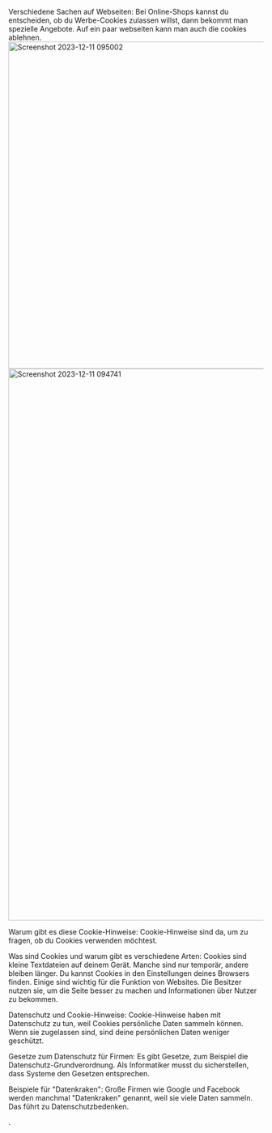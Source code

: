 
 Verschiedene Sachen auf Webseiten:
  Bei Online-Shops kannst du entscheiden, ob du Werbe-Cookies zulassen willst, dann bekommt man spezielle Angebote.
 Auf ein paar webseiten kann man auch die cookies ablehnen.
  <img width="646" alt="Screenshot 2023-12-11 095002" src="https://github.com/andrinruegg/IT_AP23a_M231Andrin_Rueegg/assets/143380551/034a83bb-05dd-463d-83c8-71d5d8621b67">
<img width="1090" alt="Screenshot 2023-12-11 094741" src="https://github.com/andrinruegg/IT_AP23a_M231Andrin_Rueegg/assets/143380551/2e670ef8-2ee9-4888-a53a-6af9b613380b">

 Warum gibt es diese Cookie-Hinweise:
  Cookie-Hinweise sind da, um zu fragen, ob du Cookies verwenden möchtest. 

 Was sind Cookies und warum gibt es verschiedene Arten:
Cookies sind kleine Textdateien auf deinem Gerät. Manche sind nur temporär, andere bleiben länger. Du kannst Cookies in den Einstellungen deines Browsers finden. Einige sind wichtig für die Funktion von Websites. Die Besitzer nutzen sie, um die Seite besser zu machen und Informationen über Nutzer zu bekommen.



 Datenschutz und Cookie-Hinweise:
Cookie-Hinweise haben mit Datenschutz zu tun, weil Cookies persönliche Daten sammeln können. Wenn sie zugelassen sind, sind deine persönlichen Daten weniger geschützt.


 Gesetze zum Datenschutz für Firmen:
   Es gibt Gesetze, zum Beispiel die Datenschutz-Grundverordnung. Als Informatiker musst du sicherstellen, dass Systeme den Gesetzen entsprechen.

 Beispiele für "Datenkraken":
   Große Firmen wie Google und Facebook werden manchmal "Datenkraken" genannt, weil sie viele Daten sammeln. Das führt zu Datenschutzbedenken.

.

